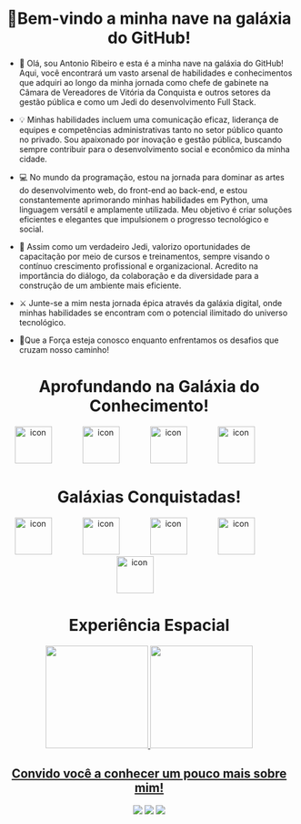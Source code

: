 <h1 align="center"> 🚀Bem-vindo a minha nave na galáxia do GitHub! </h1>

<ul align="left">
 
 <li>🌌 Olá, sou Antonio Ribeiro e esta é a minha nave na galáxia do GitHub! Aqui, você encontrará um vasto arsenal de habilidades e conhecimentos que adquiri ao longo da minha jornada como chefe de gabinete na Câmara de Vereadores de Vitória da Conquista e outros setores da gestão pública e como um Jedi do desenvolvimento Full Stack.</li>
<p></p>
<li>💡 Minhas habilidades incluem uma comunicação eficaz, liderança de equipes e competências administrativas tanto no setor público quanto no privado. Sou apaixonado por inovação e gestão pública, buscando sempre contribuir para o desenvolvimento social e econômico da minha cidade.</li>
<p></p>
<li>💻 No mundo da programação, estou na jornada para dominar as artes do desenvolvimento web, do front-end ao back-end, e estou constantemente aprimorando minhas habilidades em Python, uma linguagem versátil e amplamente utilizada. Meu objetivo é criar soluções eficientes e elegantes que impulsionem o progresso tecnológico e social.</li>
<p></p>
<li>🌟 Assim como um verdadeiro Jedi, valorizo oportunidades de capacitação por meio de cursos e treinamentos, sempre visando o contínuo crescimento profissional e organizacional. Acredito na importância do diálogo, da colaboração e da diversidade para a construção de um ambiente mais eficiente.</li>
<p></p>
<li>⚔️ Junte-se a mim nesta jornada épica através da galáxia digital, onde minhas habilidades se encontram com o potencial ilimitado do universo tecnológico.</li>
<p></p>
<li>🚀Que a Força esteja conosco enquanto enfrentamos os desafios que cruzam nosso caminho!</li>
</ul>

<h1 align="center">Aprofundando na Galáxia do Conhecimento!</h1>
<div align="center" >
  <img src="https://cdn.jsdelivr.net/gh/devicons/devicon/icons/python/python-original.svg" alt="icon" width="65" style="width: 65px; height: 65px; margin-right: 50px; margin-bottom: 0px;" /> 
  <img src="https://cdn.jsdelivr.net/gh/devicons/devicon@latest/icons/html5/html5-original.svg" alt="icon" width="65" style="width: 65px; height: 65px; margin-right: 50px; margin-bottom: 0px;" />
  <img src="https://cdn.jsdelivr.net/gh/devicons/devicon@latest/icons/css3/css3-original.svg" alt="icon" width="65" style="width: 65px; height: 65px; margin-right: 50px; margin-bottom: 0px;" />
  <img src="https://seeklogo.com/images/J/javascript-logo-8892AEFCAC-seeklogo.com.png" alt="icon" width="65" style="width: 65px; height: 65px; margin-right: 50px; margin-bottom: 0px;" />         
</div>

<h1 align="center">Galáxias Conquistadas!</h1>
<div align="center" >
    <img src="https://cdn.jsdelivr.net/gh/devicons/devicon/icons/apple/apple-original.svg" alt="icon" width="65" style="width: 65px; height: 65px; margin-right: 50px; margin-bottom: 0px;" />
    <img src="https://cdn.jsdelivr.net/gh/devicons/devicon/icons/canva/canva-original.svg" alt="icon" width="65" style="width: 65px; height: 65px; margin-right: 50px; margin-bottom: 0px;" />
    <img src="https://cdn.jsdelivr.net/gh/devicons/devicon/icons/facebook/facebook-plain.svg" alt="icon" width="65" style="width: 65px; height: 65px; margin-right: 50px; margin-bottom: 0px;" />
    <img src="https://cdn.jsdelivr.net/gh/devicons/devicon/icons/safari/safari-original.svg" alt="icon" width="65" style="width: 65px; height: 65px; margin-right: 50px; margin-bottom: 0px;" /> 
    <img src="https://cdn.jsdelivr.net/gh/devicons/devicon/icons/trello/trello-plain.svg" alt="icon" width="65" style="width: 65px; height: 65px; margin-right: 50px; margin-bottom: 0px;" />

<h1>Experiência Espacial</h1>
 <div>
   <a href="https://github.com/antoniogribeiro">
   <img height="180em" src="https://github-readme-stats.vercel.app/api?username=antoniogribeiro&show_icons=true&theme=tokyonight&include_all_commits=true&count_private=true"/>
   <img height="180em" src="https://github-readme-stats.vercel.app/api/top-langs/?username=antoniogribeiro&layout=compact&langs_count=6&theme=tokyonight"/>   
</div>
   
<h2>Convido você a conhecer um pouco mais sobre mim!</h2>
 
<div> 
  <a href="https://instagram.com/geovane_aaribeiro" target="_blank"><img src="https://img.shields.io/badge/-Instagram-%23E4405F?style=for-the-badge&logo=instagram&logoColor=white" target="_blank"></a>
  <a href = "mailto:antonio.alves.ribeiro@hotmail.com"><img src="https://img.shields.io/badge/-Hotmail-%23333?style=for-the-badge&logo=Hotmail&logoColor=white" target="_blank"></a>
  <a href="https://www.linkedin.com/in/antonio-ribeiro-2a904726/" target="_blank"><img src="https://img.shields.io/badge/-LinkedIn-%230077B5?style=for-the-badge&logo=linkedin&logoColor=white" target="_blank"></a>
</div>
 <p></p>
